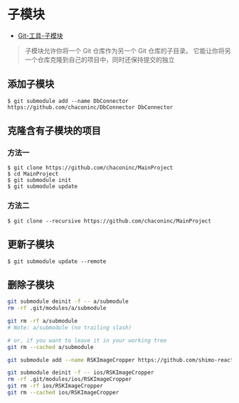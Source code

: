 # 子模块

* [Git-工具-子模块](https://git-scm.com/book/zh/v2/Git-%E5%B7%A5%E5%85%B7-%E5%AD%90%E6%A8%A1%E5%9D%97)

> 子模块允许你将一个 Git 仓库作为另一个 Git 仓库的子目录。 它能让你将另一个仓库克隆到自己的项目中，同时还保持提交的独立

## 添加子模块

```
$ git submodule add --name DbConnector https://github.com/chaconinc/DbConnector DbConnector
```

## 克隆含有子模块的项目

### 方法一

```
$ git clone https://github.com/chaconinc/MainProject
$ cd MainProject
$ git submodule init
$ git submodule update
```

### 方法二

```
$ git clone --recursive https://github.com/chaconinc/MainProject
```

## 更新子模块

```
$ git submodule update --remote
```

## 删除子模块


```sh
git submodule deinit -f -- a/submodule    
rm -rf .git/modules/a/submodule

git rm -rf a/submodule
# Note: a/submodule (no trailing slash)

# or, if you want to leave it in your working tree
git rm --cached a/submodule
```

```sh
git submodule add --name RSKImageCropper https://github.com/shimo-react-native/RSKImageCropper.git ios/RSKImageCropper

git submodule deinit -f -- ios/RSKImageCropper
rm -rf .git/modules/ios/RSKImageCropper
git rm -rf ios/RSKImageCropper
git rm --cached ios/RSKImageCropper
```
